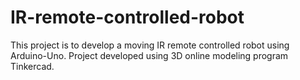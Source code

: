 # IR-remote-controlled-robot
This project is to develop a moving IR remote controlled robot using Arduino-Uno. Project developed using 3D online modeling program Tinkercad.
